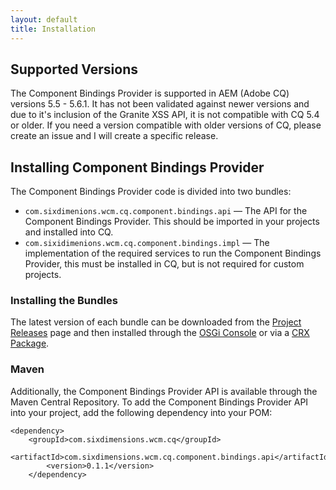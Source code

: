 ```yaml
---
layout: default
title: Installation
---
```


## Supported Versions

The Component Bindings Provider is supported in AEM (Adobe CQ) versions 5.5 - 5.6.1.  It has not been validated against newer versions and due to it's inclusion of the Granite XSS API, it is not compatible with CQ 5.4 or older.  If you need a version compatible with older versions of CQ, please create an issue and I will create a specific release.

## Installing Component Bindings Provider

The Component Bindings Provider code is divided into two bundles:

 * `com.sixdimenions.wcm.cq.component.bindings.api` &mdash; The API for the Component Bindings Provider.  This should be imported in your projects and installed into CQ.
 * `com.sixidimenions.wcm.cq.component.bindings.impl` &mdash; The implementation of the required services to run the Component Bindings Provider, this must be installed in CQ, but is not required for custom projects.
 
### Installing the Bundles
 
The latest version of each bundle can be downloaded from the [Project Releases](https://github.com/SixDimensions/Component-Bindings-Provider/releases/) page and then installed through the [OSGi Console](https://sling.apache.org/documentation/tutorials-how-tos/installing-and-upgrading-bundles.html) or via a [CRX Package](http://helpx.adobe.com/experience-manager/kb/SlingHowToInstallBundlesViaJCRInstall.html).

### Maven

Additionally, the Component Bindings Provider API is available through the Maven Central Repository.  To add the Component Bindings Provider API into your project, add the following dependency into your POM:

	<dependency>
		<groupId>com.sixdimensions.wcm.cq</groupId>
        	<artifactId>com.sixdimensions.wcm.cq.component.bindings.api</artifactId>
        	<version>0.1.1</version>
    	</dependency>
